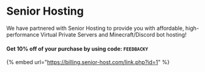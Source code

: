 # Senior Hosting

We have partnered with Senior Hosting to provide you with affordable, high-performance Virtual Private Servers and Minecraft/Discord bot hosting!

#### **Get 10% off of your purchase by using code:** `FEEDBACKY`

{% embed url="https://billing.senior-host.com/link.php?id=1" %}
